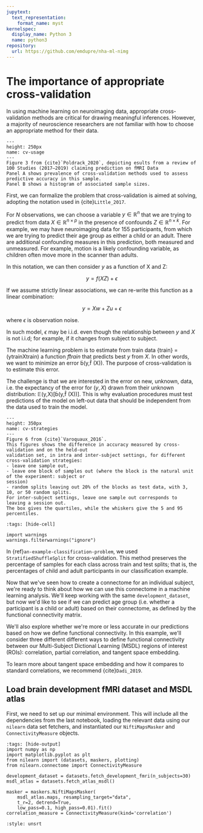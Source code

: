 ```yaml
---
jupytext:
  text_representation:
    format_name: myst
kernelspec:
  display_name: Python 3
  name: python3
repository:
  url: https://github.com/emdupre/nha-ml-nimg
---
```


# The importance of appropriate cross-validation


In using machine learning on neuroimaging data, appropriate cross-validation methods are critical for drawing meaningful inferences.
However, a majority of neuroscience researchers are not familiar with how to choose an appropriate method for their data.

```{figure} ../images/poldrack-2020-fig3.jpg
---
height: 250px
name: cv-usage
---
Figure 3 from {cite}`Poldrack_2020`, depicting esults from a review of 100 Studies (2017–2019) claiming prediction on fMRI Data
Panel A shows prevalence of cross-validation methods used to assess predictive accuracy in this sample.
Panel B shows a histogram of associated sample sizes.
```

First, we can formalize the problem that cross-validation is aimed at solving, adopting the notation used in {cite}`Little_2017`. 

For $N$ observations, we can choose a variable $y \in \mathbb{R}^n$ that we are trying to predict from data $X \in \mathbb{R}^{n \times p}$ in the presence of confounds $Z \in \mathbb{R}^{n \times k}$⁠.
For example, we may have neuroimaging data for 155 participants, from which we are trying to predict their age group as either a child or an adult.
There are additional confounding measures in this prediction, both measured and unmeasured.
For example, motion is a likely confounding variable, as children often move more in the scanner than adults.

In this notation, we can then consider $y$ as a function of X and Z:

$$
  y = f(XZ) + \epsilon
$$

If we assume strictly linear associations, we can re-write this function as a linear combination:

$$
  y = Xw + Zu + \epsilon
$$

where $\epsilon$ is observation noise.

In such model, $\epsilon$ may be i.i.d. even though the relationship between $y$ and $X$ is not i.i.d; for example, if it changes from subject to subject.

The machine learning problem is to estimate from train data {train} = (ytrainXtrain) a function $f̂{train}$ that predicts best $y$ from $X$.
In other words, we want to minimize an error (y,f̂ (X))⁠.
The purpose of cross-validation is to estimate this error. 

The challenge is that we are interested in the error on new, unknown, data, i.e. the expectancy of the error for $(y, X)$ drawn from their unknown distribution: 𝔼(y,X)[(y,f̂ (X))].
This is why evaluation procedures must test predictions of the model on left-out data that should be independent from the data used to train the model.

```{figure} ../images/varoquaux-2016-fig6.png
---
height: 350px
name: cv-strategies
---
Figure 6 from {cite}`Varoquaux_2016`.
This figures shows the difference in accuracy measured by cross-validation and on the held-out
validation set, in intra and inter-subject settings, for different cross-validation strategies:
- leave one sample out,
- leave one block of samples out (where the block is the natural unit of the experiment: subject or
session)
- random splits leaving out 20% of the blocks as test data, with 3, 10, or 50 random splits. 
For inter-subject settings, leave one sample out corresponds to leaving a session out.
The box gives the quartiles, while the whiskers give the 5 and 95 percentiles.
```

```{code-cell} python3
:tags: [hide-cell]

import warnings
warnings.filterwarnings("ignore")
```
In {ref}`an-example-classification-problem`, we used `StratifiedShuffleSplit` for cross-validation.
This method preserves the percentage of samples for each class across train and test splits; that is, the percentages of child and adult participants in our classification example.

Now that we've seen how to create a connectome for an individual subject,
we're ready to think about how we can use this connectome in a machine learning analysis.
We'll keep working with the same `development_dataset`,
but now we'd like to see if we can predict age group
(i.e. whether a participant is a child or adult) based on their connectome,
as defined by the functional connectivity matrix.

We'll also explore whether we're more or less accurate in our predictions based on how we define functional connectivity.
In this example, we'll consider three different different ways to define functional connectivity
between our Multi-Subject Dictional Learning (MSDL) regions of interest (ROIs):
correlation, partial correlation, and tangent space embedding.

To learn more about tangent space embedding and how it compares to standard correlations,
we recommend {cite}`Dadi_2019`.

## Load brain development fMRI dataset and MSDL atlas

First, we need to set up our minimal environment.
This will include all the dependencies from the last notebook,
loading the relevant data using our `nilearn` data set fetchers,
and instantiated our `NiftiMapsMasker` and `ConnectivityMeasure` objects.

```{code-cell} python3
:tags: [hide-output]
import numpy as np
import matplotlib.pyplot as plt
from nilearn import (datasets, maskers, plotting)
from nilearn.connectome import ConnectivityMeasure

development_dataset = datasets.fetch_development_fmri(n_subjects=30)
msdl_atlas = datasets.fetch_atlas_msdl()

masker = maskers.NiftiMapsMasker(
    msdl_atlas.maps, resampling_target="data",
    t_r=2, detrend=True,
    low_pass=0.1, high_pass=0.01).fit()
correlation_measure = ConnectivityMeasure(kind='correlation')
```

```{bibliography} references.bib
:style: unsrt
```
